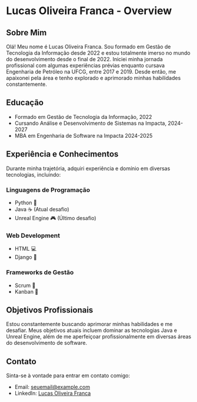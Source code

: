 # Lucas Oliveira Franca - Overview

## Sobre Mim
Olá! Meu nome é Lucas Oliveira Franca. Sou formado em Gestão de Tecnologia da Informação desde 2022 e estou totalmente imerso no mundo do desenvolvimento desde o final de 2022. Iniciei minha jornada profissional com algumas experiências prévias enquanto cursava Engenharia de Petróleo na UFCG, entre 2017 e 2019. Desde então, me apaixonei pela área e tenho explorado e aprimorado minhas habilidades constantemente.

## Educação
- Formado em Gestão de Tecnologia da Informação, 2022
- Cursando Análise e Desenvolvimento de Sistemas na Impacta, 2024-2027
- MBA em Engenharia de Software na Impacta 2024-2025

## Experiência e Conhecimentos
Durante minha trajetória, adquiri experiência e domínio em diversas tecnologias, incluindo:

### Linguagens de Programação
- Python 🐍
- Java ☕ (Atual desafio)
- Unreal Engine 🎮 (Último desafio)

### Web Development
- HTML 💻
- Django 🎸

### Frameworks de Gestão
- Scrum 🔄
- Kanban 🔢

## Objetivos Profissionais
Estou constantemente buscando aprimorar minhas habilidades e me desafiar. Meus objetivos atuais incluem dominar as tecnologias Java e Unreal Engine, além de me aperfeiçoar profissionalmente em diversas áreas do desenvolvimento de software.

## Contato
Sinta-se à vontade para entrar em contato comigo:
- Email: [seuemail@example.com](mailto:seuemail@example.com)
- LinkedIn: [Lucas Oliveira Franca](https://www.linkedin.com/in/lucasoliveirafranca/)
